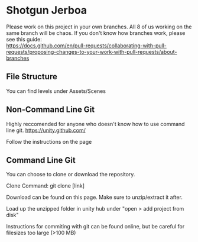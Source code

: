 # Shotgun Jerboa

Please work on this project in your own branches. All 8 of us working on the same branch will be chaos. If you don't know how branches work, please see this guide: \
https://docs.github.com/en/pull-requests/collaborating-with-pull-requests/proposing-changes-to-your-work-with-pull-requests/about-branches

## File Structure

You can find levels under Assets/Scenes

## Non-Command Line Git
Highly reccomended for anyone who doesn't know how to use command line git.
https://unity.github.com/

Follow the instructions on the page

## Command Line Git

You can choose to clone or download the repository.

Clone Command:
git clone [link]

Download can be found on this page. Make sure to unzip/extract it after.

Load up the unzipped folder in unity hub under "open > add project from disk"

Instructions for commiting with git can be found online, but be careful for filesizes too large (>100 MB)
